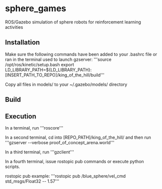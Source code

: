 # sphere_games
ROS/Gazebo simulation of sphere robots for reinforcement learning activities

## Installation
Make sure the following commands have been added to your .bashrc file or ran in the terminal used to launch gzserver:
'''source /opt/ros/kinetic/setup.bash
export LD_LIBRARY_PATH=${LD_LIBRARY_PATH}:[INSERT_PATH_TO_REPO]/king_of_the_hill/build'''

Copy all files in models/ to your ~/.gazebo/models/ directory

## Build


## Execution
In a terminal, run '''roscore'''

In a second terminal, cd into [REPO_PATH]/king_of_the_hill/ and then run '''gzserver --verbose proof_of_concept_arena.world'''

In a third terminal, run '''gzclient'''

In a fourth terminal, issue rostopic pub commands or execute python scripts.

rostopic pub example:
'''rostopic pub /blue_sphere/vel_cmd std_msgs/Float32 -- 1.57'''

